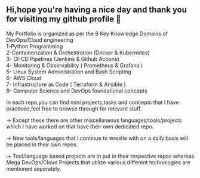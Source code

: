 ## Hi,hope you're having a nice day and thank you for visiting my github profile 👋
My Portfolio is organized as per the 8 Key Knowledge Domains of DevOps/Cloud engineering  
1-Python Programming  
2-Containerization & Orchestration (Docker & Kubernetes)  
3- CI-CD Pipelines (Jenkins & Github Actions)  
4- Monitoring & Observability ( Prometheus & Grafana )  
5- Linux System Administration and Bash Scripting  
6- AWS Cloud  
7- Infrastructure as Code ( Terraform & Ansible )  
8- Computer Science and DevOps foundational concepts  

  In each repo,you can find mini projects,tasks and concepts that I have practiced,feel free to browse through for relevant stuff.  
  
  -> Except these there are other miscellaneous languages/tools/projects which I have worked on that have their own dedicated repo.  
    
  -> New tools/languages that I continue to wrestle with on a daily basis will be placed in their own repos.
    
  -> Tool/language based projects are in put in their respective repos whereas Mega DevOps/Cloud Projects that utilize various different technologies are mentioned seperately.
